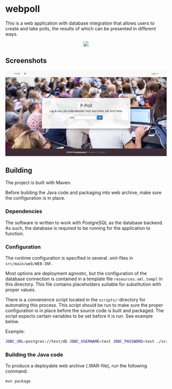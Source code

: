 <!--
               _                 _ _ 
              | |               | | |
 __      _____| |__  _ __   ___ | | |
 \ \ /\ / / _ \ '_ \| '_ \ / _ \| | |
  \ V  V /  __/ |_) | |_) | (_) | | |
   \_/\_/ \___|_.__/| .__/ \___/|_|_|
                    | |              
                    |_|              
-->

# webpoll
This is a web application with database integration that allows users to create
and take polls, the results of which can be presented in different ways.

<p align="center">
<a href="https://travis-ci.org/erikns/webpoll"><img src="https://travis-ci.org/erikns/webpoll.svg?branch=master"></a>
</p>

## Screenshots
![Placeholder screenshot](https://github.com/erikns/webpoll/blob/master/Screenshot.png)
<!--![Screenshot of poll creation](placeholderlink)-->
<!--![Screenshot of poll taking](placeholderlink)-->

## Building
The project is built with Maven.

Before building the Java code and packaging into web archive, make sure the
configuration is in place.

### Dependencies
The software is written to work with PostgreSQL as the database backend. As
such, the database is required to be running for the application to function.

### Configuration
The runtime configuration is specified in several .xml-files in
`src/main/web/WEB-INF`. 

Most options are deployment agnostic, but the
configuration of the database connection is contained in a template file
`resources.xml.templ` in this directory. This file contains placeholders
suitable for substitution with proper values.

There is a convenience script located in the `scripts/`-directory for
automating this process. This script should be run to make sure the proper
configuration is in place before the source code is built and packaged. The
script expects certain variables to be set before it is run. See example below.

Example:
```bash
JDBC_URL=postgres://test/db JDBC_USERNAME=test JDBC_PASSWORD=test ./scripts/dbauth_inject.sh
```

### Building the Java code
To produce a deployable web archive (.WAR-file), run the following
command:

```bash
mvn package
```

